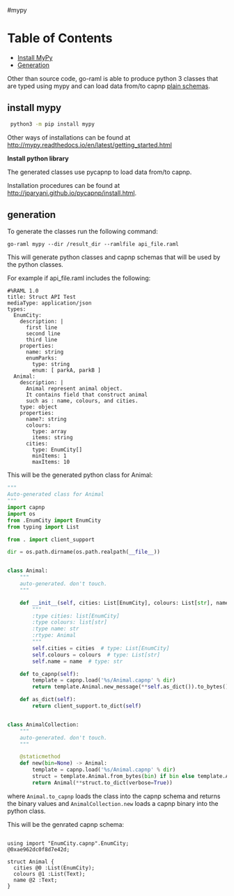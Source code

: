 #mypy

Table of Contents
=================

* [Install MyPy](#install-mypy)
* [Generation](#generation)


Other than source code, go-raml is able to produce python 3 classes that are typed using mypy and can load data from/to
capnp [plain schemas](./capnp.md#plain-schema).


## install mypy

```bash
 python3 -m pip install mypy
```

Other ways of installations can be found at http://mypy.readthedocs.io/en/latest/getting_started.html


**Install python library**

The generated classes use pycapnp to load data from/to capnp.

Installation procedures can be found at http://jparyani.github.io/pycapnp/install.html.





## generation
To generate the classes run the following command:
```
go-raml mypy --dir /result_dir --ramlfile api_file.raml
```

This will generate python classes and capnp schemas that will be used by the python classes.

For example if api_file.raml includes the following:

```raml
#%RAML 1.0
title: Struct API Test
mediaType: application/json
types:
  EnumCity:
    description: |
      first line
      second line
      third line
    properties:
      name: string
      enumParks:
        type: string
        enum: [ parkA, parkB ]
  Animal:
    description: |
      Animal represent animal object.
      It contains field that construct animal
      such as : name, colours, and cities.
    type: object
    properties:
      name?: string
      colours:
        type: array
        items: string
      cities:
        type: EnumCity[]
        minItems: 1
        maxItems: 10
```
This will be the generated python class for Animal:

```python
"""
Auto-generated class for Animal
"""
import capnp
import os
from .EnumCity import EnumCity
from typing import List

from . import client_support

dir = os.path.dirname(os.path.realpath(__file__))


class Animal:
    """
    auto-generated. don't touch.
    """

    def __init__(self, cities: List[EnumCity], colours: List[str], name: str=None) -> None:
        """
        :type cities: list[EnumCity]
        :type colours: list[str]
        :type name: str
        :rtype: Animal
        """
        self.cities = cities  # type: List[EnumCity]
        self.colours = colours  # type: List[str]
        self.name = name  # type: str

    def to_capnp(self):
        template = capnp.load('%s/Animal.capnp' % dir)
        return template.Animal.new_message(**self.as_dict()).to_bytes()

    def as_dict(self):
        return client_support.to_dict(self)


class AnimalCollection:
    """
    auto-generated. don't touch.
    """

    @staticmethod
    def new(bin=None) -> Animal:
        template = capnp.load('%s/Animal.capnp' % dir)
        struct = template.Animal.from_bytes(bin) if bin else template.Animal.new_message()
        return Animal(**struct.to_dict(verbose=True))

```

where `Animal.to_capnp` loads the class into the capnp schema and returns the binary values and `AnimalCollection.new` loads a capnp binary into the python class.

This will be the genrated capnp schema:
```capnp

using import "EnumCity.capnp".EnumCity;
@0xae962dc0f8d7e42d;

struct Animal {
  cities @0 :List(EnumCity);
  colours @1 :List(Text);
  name @2 :Text;
}

```